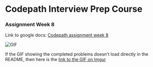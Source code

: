 # Codepath Interview Prep Course

### Assignment Week 8

Link to google docs: [Codepath assignment week 8](https://docs.google.com/document/d/1Q1avqU1WZzymSlLlNxTyYdJ9L_aSG5Ax2bTtI_36wcs/edit?usp=sharing) 

![GIF](https://i.imgur.com/ubEB62r.gif)


If the GIF showing the completed problems doesn't load directly in the README, then here is the [link to the GIF on Imgur](https://imgur.com/ubEB62r)
